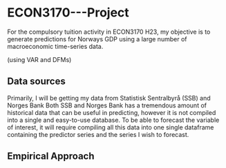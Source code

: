 # ECON3170---Project
For the compulsory tuition activity in ECON3170 H23, my objective is to generate predictions for Norways GDP using a large number of macroeconomic time-series data.

(using VAR and DFMs)

## Data sources
Primarily, I will be getting my data from Statistisk Sentralbyrå (SSB) and Norges Bank
Both SSB and Norges Bank has a tremendous amount of historical data that can be useful in predicting, however it is not compiled into a single and easy-to-use database. To be able to forecast the variable of interest, it will require compiling all this data into one
single dataframe containing the predictor series and the series I wish to forecast.

## Empirical Approach


## 




